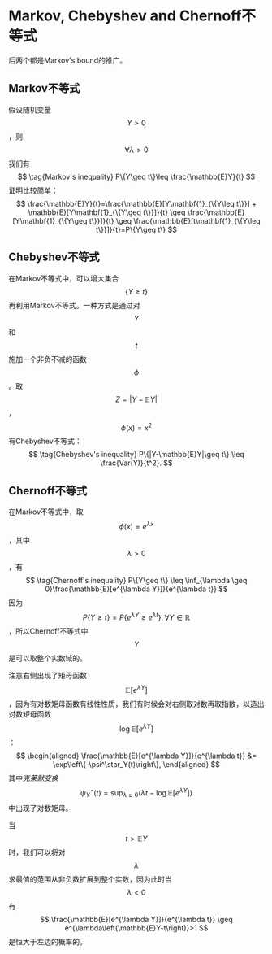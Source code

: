 # Markov, Chebyshev and Chernoff不等式

后两个都是Markov's bound的推广。

## Markov不等式

假设随机变量$$Y>0$$，则$$\forall\lambda >0$$我们有
$$
\tag{Markov's inequality}
P\{Y\geq t\}\leq \frac{\mathbb{E}Y}{t}
$$
证明比较简单：
$$
\frac{\mathbb{E}Y}{t}=\frac{\mathbb{E}[Y\mathbf{1}_{\{Y\leq t\}}] + \mathbb{E}[Y\mathbf{1}_{\{Y\geq t\}}]}{t} \geq \frac{\mathbb{E}[Y\mathbf{1}_{\{Y\geq t\}}]}{t} \geq \frac{\mathbb{E}[t\mathbf{1}_{\{Y\leq t\}}]}{t}=P\{Y\geq t\}
$$

## Chebyshev不等式

在Markov不等式中，可以增大集合$$\{Y\geq t\}$$再利用Markov不等式。一种方式是通过对$$Y$$和$$t$$施加一个非负不减的函数$$\phi$$。取$$Z=|Y-\mathbb{E}Y|$$，$$\phi(x)=x^2$$有Chebyshev不等式：
$$
\tag{Chebyshev's inequality}
P\{|Y-\mathbb{E}Y|\geq t\} \leq \frac{Var(Y)}{t^2}.
$$

## Chernoff不等式

在Markov不等式中，取$$\phi(x)=e^{\lambda x}$$，其中$$\lambda > 0$$，有
$$
\tag{Chernoff's inequality}
P\{Y\geq t\} \leq \inf_{\lambda \geq 0}\frac{\mathbb{E}[e^{\lambda Y}]}{e^{\lambda t}}
$$
因为$$P\{Y\geq t\}=P\{e^{\lambda Y}\geq e^{\lambda t}\}, \forall Y \in \mathbb{R}$$，所以Chernoff不等式中$$Y$$是可以取整个实数域的。

注意右侧出现了矩母函数$$\mathbb{E}[e^{\lambda Y}]$$，因为有对数矩母函数有线性性质，我们有时候会对右侧取对数再取指数，以造出对数矩母函数$$\log \mathbb{E}[e^{\lambda Y}]$$：
$$
\begin{aligned}
\frac{\mathbb{E}[e^{\lambda Y}]}{e^{\lambda t}} &= \exp\left\{-\psi^\star_Y(t)\right\},
\end{aligned}
$$
其中*克莱默变换* $$\psi^\star_Y(t) =\sup_{\lambda\geq 0}(\lambda t - \log \mathbb{E}[e^{\lambda Y}])$$ 中出现了对数矩母。

当$$t>\mathbb{E}Y$$时，我们可以将对$$\lambda$$求最值的范围从非负数扩展到整个实数，因为此时当$$\lambda<0$$有
$$
\frac{\mathbb{E}[e^{\lambda Y}]}{e^{\lambda t}} \geq e^{\lambda\left(\mathbb{E}Y-t\right)}>1
$$
是恒大于左边的概率的。
